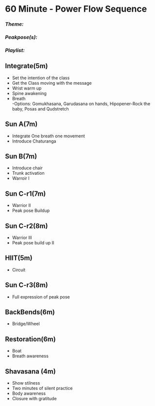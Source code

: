 # 60 Minute - Power Flow Sequence
### _Theme:_ 
### _Peakpose(s):_ 
### _Playlist:_
## Integrate(5m)
- Set the intention of the class
- Get the Class moving with the message
- Wrist warm up 
- Spine awakening 
- Breath  
-Options: Gomukhasana, Garudasana on hands, Hipopener-Rock the baby, Posas and Qudstretch
## Sun A(7m)
- Integrate One breath one movement 
- Introduce Chaturanga 
## Sun B(7m) 
- Introduce chair 
- Trunk activation 
- Warroir I 
## Sun C-r1(7m)
- Warrior II 
- Peak pose Buildup 
## Sun C-r2(8m)
- Warrior III
- Peak pose build up II
## HIIT(5m)
- Circuit 
## Sun C-r3(8m)
- Full expression of peak pose 
## BackBends(6m) 
- Bridge/Wheel 
## Restoration(6m)
- Boat 
- Breath awareness
## Shavasana (4m)
- Show stilness 
- Two minutes of silent practice 
- Body awareness 
- Closure with gratitude 



